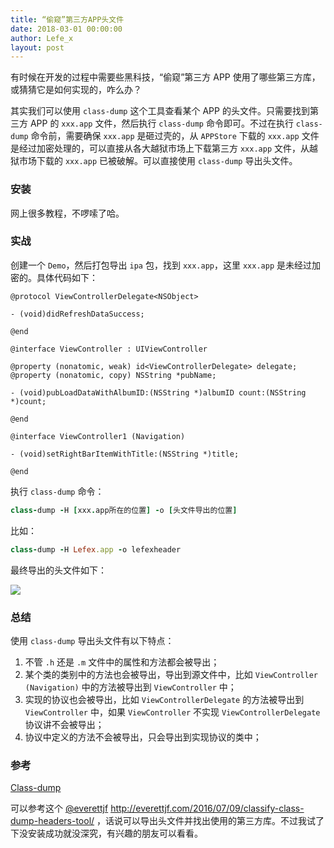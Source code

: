 ```yaml
---
title: “偷窥”第三方APP头文件
date: 2018-03-01 00:00:00
author: Lefe_x
layout: post
---
```


有时候在开发的过程中需要些黑科技，“偷窥”第三方 APP 使用了哪些第三方库，或猜猜它是如何实现的，咋么办？

其实我们可以使用 `class-dump` 这个工具查看某个 APP 的头文件。只需要找到第三方 APP 的 `xxx.app` 文件，然后执行 `class-dump` 命令即可。不过在执行 `class-dump` 命令前，需要确保 `xxx.app` 是砸过壳的，从 `APPStore` 下载的 `xxx.app` 文件是经过加密处理的，可以直接从各大越狱市场上下载第三方 `xxx.app` 文件，从越狱市场下载的 `xxx.app` 已被破解。可以直接使用 `class-dump` 导出头文件。

### 安装

网上很多教程，不啰嗦了哈。

### 实战

创建一个 `Demo`，然后打包导出 `ipa` 包，找到 `xxx.app`，这里 `xxx.app` 是未经过加密的。具体代码如下：

```objc
@protocol ViewControllerDelegate<NSObject>

- (void)didRefreshDataSuccess;

@end

@interface ViewController : UIViewController

@property (nonatomic, weak) id<ViewControllerDelegate> delegate;
@property (nonatomic, copy) NSString *pubName;

- (void)pubLoadDataWithAlbumID:(NSString *)albumID count:(NSString *)count;

@end

@interface ViewController1 (Navigation)

- (void)setRightBarItemWithTitle:(NSString *)title;

@end
```

执行 `class-dump` 命令：

```ruby
class-dump -H [xxx.app所在的位置] -o [头文件导出的位置]
```

比如：

```ruby
class-dump -H Lefex.app -o lefexheader
```

最终导出的头文件如下：

![](https://github.com/iOS-Tips/iOS-tech-set/blob/master/images/2018/03/9-1.jpg?raw=true)

### 总结

使用 `class-dump` 导出头文件有以下特点：

1. 不管 `.h` 还是 `.m` 文件中的属性和方法都会被导出；
2. 某个类的类别中的方法也会被导出，导出到源文件中，比如 `ViewController (Navigation)` 中的方法被导出到 `ViewController` 中；
3. 实现的协议也会被导出，比如 `ViewControllerDelegate` 的方法被导出到 `ViewController` 中，如果 `ViewController` 不实现 `ViewControllerDelegate` 协议讲不会被导出；
4. 协议中定义的方法不会被导出，只会导出到实现协议的类中；

### 参考

[Class-dump](http://stevenygard.com/projects/class-dump/)

可以参考这个 [@everettjf](https://weibo.com/everettjf?from=usercardnew&refer_flag=0000020001_)  http://everettjf.com/2016/07/09/classify-class-dump-headers-tool/ ，话说可以导出头文件并找出使用的第三方库。不过我试了下没安装成功就没深究，有兴趣的朋友可以看看。
